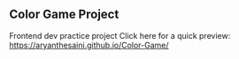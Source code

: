 ## Color Game Project
Frontend dev practice project
Click here for a quick preview:  https://aryanthesaini.github.io/Color-Game/
